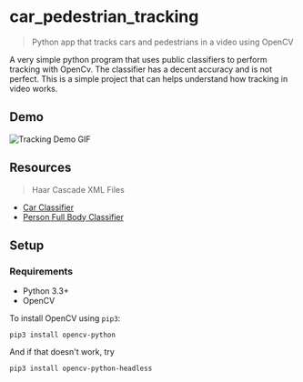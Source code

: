 # car_pedestrian_tracking
> Python app that tracks cars and pedestrians in a video using OpenCV

A very simple python program that uses public classifiers to perform tracking with OpenCv.
The classifier has a decent accuracy and is not perfect. This is a simple project that can helps understand how tracking in video works.

## Demo

![Tracking Demo GIF](http://g.recordit.co/N8BF2jLM7R.gif) 

## Resources 

> Haar Cascade XML Files

- [Car Classifier](https://www.youtube.com/redirect?v=zg9X6ASj3Q0&event=video_description&q=https%3A%2F%2Fraw.githubusercontent.com%2Fandrewssobral%2Fvehicle_detection_haarcascades%2Fmaster%2Fcars.xml&redir_token=QUFFLUhqbWhTVmNNY25MdkVtaEhOT01Mdjgtd1N2b1NDZ3xBQ3Jtc0tuczgyVWl5UFJGYTllX2oxRDdEUXhjSmhWZFlxLVU1NTNKYVhRWklsLWl5Yi1NSHdhX2FPZzJSZFRldHF4c0tzelMtdjhKY1pCcUlya0RZVEIxMFJCREZaMmZhemVtcU83aXY4c2xCYUcyVVlfY1ZlYw%3D%3D)
- [Person Full Body Classifier](https://www.youtube.com/redirect?v=zg9X6ASj3Q0&event=video_description&q=https%3A%2F%2Fraw.githubusercontent.com%2Fopencv%2Fopencv%2Fmaster%2Fdata%2Fhaarcascades%2Fhaarcascade_fullbody.xml&redir_token=QUFFLUhqbExuTDJtcy00aEI5TlY5LWZUYV9yX0RxbmlCZ3xBQ3Jtc0ttdE0yU2pWM2Y4ZVZsZExMMzk5NUg5WkJ0WVRiVHVmTEZDS1VxbU1takJROVRKczcxZTdianJMcmVzUHJfVUtXNmxyNG5VR2VpdHBNdHo5S0dQTW1QN2xZaGIxTkJJUFgzaVNtejN4b0hSWFBCU05pcw%3D%3D)

## Setup

### Requirements

  * Python 3.3+
  * OpenCV

To install OpenCV using `pip3`:

```shell
pip3 install opencv-python
```

And if that doesn't work, try
```shell
pip3 install opencv-python-headless
```